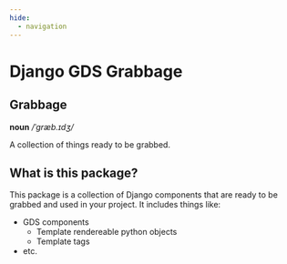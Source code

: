 ```yaml
---
hide:
  - navigation
---
```


# Django GDS Grabbage

## Grabbage

**noun** _/ˈɡræb.ɪdʒ/_

A collection of things ready to be grabbed.

## What is this package?

This package is a collection of Django components that are ready to be grabbed and used in your project. It includes things like:

- GDS components
  - Template rendereable python objects
  - Template tags
- etc.
